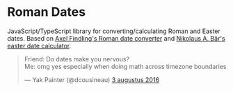 # Roman Dates
JavaScript/TypeScript library for converting/calculating Roman and Easter dates. Based on [Axel Findling's Roman date converter](http://cgi.axel-findling.de/cgi-bin/romdat) and [Nikolaus A. Bär's easter date calculator](http://www.nabkal.de/ostrech1.html).

<div class="center">
<blockquote class="twitter-tweet" data-lang="nl"><p lang="en" dir="ltr">Friend: Do dates make you nervous?<br>Me: omg yes especially when doing math across timezone boundaries</p>&mdash; Yak Painter (@dcousineau) <a href="https://twitter.com/dcousineau/status/760848423268519936?ref_src=twsrc%5Etfw">3 augustus 2016</a></blockquote>
</div>
